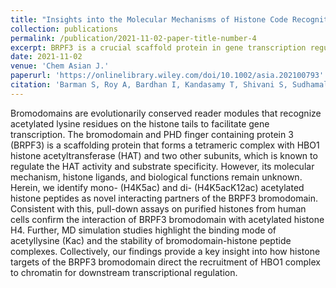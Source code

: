 ```yaml
---
title: "Insights into the Molecular Mechanisms of Histone Code Recognition by the BRPF3 Bromodomain"
collection: publications
permalink: /publication/2021-11-02-paper-title-number-4
excerpt: BRPF3 is a crucial scaffold protein in gene transcription regulation, forming a complex with HBO1 histone acetyltransferase. Our study reveals that BRPF3 bromodomain interacts with mono- and di-acetylated histone peptides (H4K5ac and H4K5acK12ac). Pull-down assays with full-length histones confirm this interaction. Molecular dynamics simulations illustrate the binding mechanism and stability of the bromodomain-histone peptide complexes. These findings shed light on how BRPF3 directs HBO1 complex recruitment to chromatin for transcriptional regulation.
date: 2021-11-02
venue: 'Chem Asian J.'
paperurl: 'https://onlinelibrary.wiley.com/doi/10.1002/asia.202100793'
citation: 'Barman S, Roy A, Bardhan I, Kandasamy T, Shivani S, Sudhamalla B. Insights into the Molecular Mechanisms of Histone Code Recognition by the BRPF3 Bromodomain. Chem Asian J. 2021 Nov 2;16(21):3404-3412.'
---
```


Bromodomains are evolutionarily conserved reader modules that recognize acetylated lysine residues on the histone tails to facilitate gene transcription. The bromodomain and PHD finger containing protein 3 (BRPF3) is a scaffolding protein that forms a tetrameric complex with HBO1 histone acetyltransferase (HAT) and two other subunits, which is known to regulate the HAT activity and substrate specificity. However, its molecular mechanism, histone ligands, and biological functions remain unknown. Herein, we identify mono- (H4K5ac) and di- (H4K5acK12ac) acetylated histone peptides as novel interacting partners of the BRPF3 bromodomain. Consistent with this, pull-down assays on purified histones from human cells confirm the interaction of BRPF3 bromodomain with acetylated histone H4. Further, MD simulation studies highlight the binding mode of acetyllysine (Kac) and the stability of bromodomain-histone peptide complexes. Collectively, our findings provide a key insight into how histone targets of the BRPF3 bromodomain direct the recruitment of HBO1 complex to chromatin for downstream transcriptional regulation.
